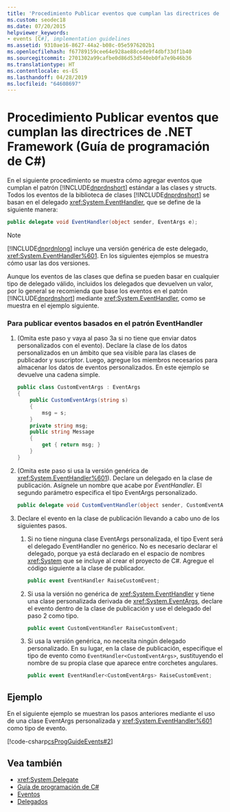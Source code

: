 ```yaml
---
title: 'Procedimiento Publicar eventos que cumplan las directrices de .NET Framework: Guía de programación de C#'
ms.custom: seodec18
ms.date: 07/20/2015
helpviewer_keywords:
- events [C#], implementation guidelines
ms.assetid: 9310ae16-8627-44a2-b08c-05e5976202b1
ms.openlocfilehash: f67789159cee64e928ae88cede9f4dbf33df1b40
ms.sourcegitcommit: 2701302a99cafbe0d86d53d540eb0fa7e9b46b36
ms.translationtype: HT
ms.contentlocale: es-ES
ms.lasthandoff: 04/28/2019
ms.locfileid: "64608697"
---
```

# <a name="how-to-publish-events-that-conform-to-net-framework-guidelines-c-programming-guide"></a>Procedimiento Publicar eventos que cumplan las directrices de .NET Framework (Guía de programación de C#)
En el siguiente procedimiento se muestra cómo agregar eventos que cumplan el patrón [!INCLUDE[dnprdnshort](~/includes/dnprdnshort-md.md)] estándar a las clases y structs. Todos los eventos de la biblioteca de clases [!INCLUDE[dnprdnshort](~/includes/dnprdnshort-md.md)] se basan en el delegado <xref:System.EventHandler>, que se define de la siguiente manera:  
  
```csharp  
public delegate void EventHandler(object sender, EventArgs e);  
```  
  
> [!NOTE]
>  [!INCLUDE[dnprdnlong](~/includes/dnprdnlong-md.md)] incluye una versión genérica de este delegado, <xref:System.EventHandler%601>. En los siguientes ejemplos se muestra cómo usar las dos versiones.  
  
 Aunque los eventos de las clases que defina se pueden basar en cualquier tipo de delegado válido, incluidos los delegados que devuelven un valor, por lo general se recomienda que base los eventos en el patrón [!INCLUDE[dnprdnshort](~/includes/dnprdnshort-md.md)] mediante <xref:System.EventHandler>, como se muestra en el ejemplo siguiente.  
  
### <a name="to-publish-events-based-on-the-eventhandler-pattern"></a>Para publicar eventos basados en el patrón EventHandler  
  
1. (Omita este paso y vaya al paso 3a si no tiene que enviar datos personalizados con el evento). Declare la clase de los datos personalizados en un ámbito que sea visible para las clases de publicador y suscriptor. Luego, agregue los miembros necesarios para almacenar los datos de eventos personalizados. En este ejemplo se devuelve una cadena simple.  
  
    ```csharp  
    public class CustomEventArgs : EventArgs  
    {  
        public CustomEventArgs(string s)  
        {  
            msg = s;  
        }  
        private string msg;  
        public string Message  
        {  
            get { return msg; }  
        }   
    }  
    ```  
  
2. (Omita este paso si usa la versión genérica de <xref:System.EventHandler%601>). Declare un delegado en la clase de publicación. Asígnele un nombre que acabe por *EventHandler*. El segundo parámetro especifica el tipo EventArgs personalizado.  
  
    ```csharp  
    public delegate void CustomEventHandler(object sender, CustomEventArgs a);  
    ```  
  
3. Declare el evento en la clase de publicación llevando a cabo uno de los siguientes pasos.  
  
    1. Si no tiene ninguna clase EventArgs personalizada, el tipo Event será el delegado EventHandler no genérico. No es necesario declarar el delegado, porque ya está declarado en el espacio de nombres <xref:System> que se incluye al crear el proyecto de C#. Agregue el código siguiente a la clase de publicador.  
  
        ```csharp  
        public event EventHandler RaiseCustomEvent;  
        ```  
  
    2. Si usa la versión no genérica de <xref:System.EventHandler> y tiene una clase personalizada derivada de <xref:System.EventArgs>, declare el evento dentro de la clase de publicación y use el delegado del paso 2 como tipo.  
  
        ```csharp  
        public event CustomEventHandler RaiseCustomEvent;  
        ```  
  
    3. Si usa la versión genérica, no necesita ningún delegado personalizado. En su lugar, en la clase de publicación, especifique el tipo de evento como `EventHandler<CustomEventArgs>`, sustituyendo el nombre de su propia clase que aparece entre corchetes angulares.  
  
        ```csharp  
        public event EventHandler<CustomEventArgs> RaiseCustomEvent;  
        ```  
  
## <a name="example"></a>Ejemplo  
 En el siguiente ejemplo se muestran los pasos anteriores mediante el uso de una clase EventArgs personalizada y <xref:System.EventHandler%601> como tipo de evento.  
  
 [!code-csharp[csProgGuideEvents#2](~/samples/snippets/csharp/VS_Snippets_VBCSharp/csProgGuideEvents/CS/Events.cs#2)]  
  
## <a name="see-also"></a>Vea también

- <xref:System.Delegate>
- [Guía de programación de C#](../../../csharp/programming-guide/index.md)
- [Eventos](../../../csharp/programming-guide/events/index.md)
- [Delegados](../../../csharp/programming-guide/delegates/index.md)
